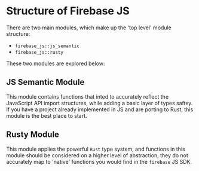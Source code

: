 # Structure of Firebase JS
There are two main modules, which make up the 'top level' module structure:
- `firebase_js::js_semantic`
- `firebase_js::rusty`

These two modules are explored below:

## JS Semantic Module
This module contains functions that inted to accurately reflect the JavaScript API
import structures, while adding a basic layer of types saftey.
If you have a project already implemented in JS and are porting to Rust, this module
is the best place to start.

## Rusty Module
This module applies the powerful `Rust` type system, and functions in this module should
be considered on a higher level of abstraction, they do not accurately map to
'native' functions you would find in the `firebase` JS SDK.


